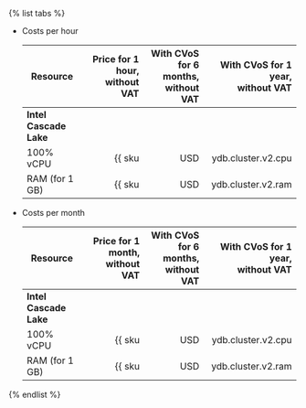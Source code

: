 {% list tabs %}

- Costs per hour

    | Resource | Price for 1 hour, without VAT | With CVoS for 6 months,<br>without VAT | With CVoS for 1 year,<br>without VAT |
    |----------------|----------------------------------------:|--------------------------------------------------------------------------:|--------------------------------------------------------------------------:|
    | **Intel Cascade Lake** |
    | 100% vCPU | {{ sku|USD|ydb.cluster.v2.cpu|string }} | {{ sku|USD|v1.commitment.selfcheckout.m6.ydb.cpu.c100.v2|string }} (-15%) | {{ sku|USD|v1.commitment.selfcheckout.y1.ydb.cpu.c100.v2|string }} (-22%) |
    | RAM (for 1 GB) | {{ sku|USD|ydb.cluster.v2.ram|string }} | {{ sku|USD|v1.commitment.selfcheckout.m6.ydb.ram.v2|string }} (-15%) | {{ sku|USD|v1.commitment.selfcheckout.y1.ydb.ram.v2|string }} (-22%) |

- Costs per month

    | Resource | Price for 1 month, without VAT | With CVoS for 6 months,<br>without VAT | With CVoS for 1 year,<br>without VAT |
    |----------------|----------------------------------------------:|--------------------------------------------------------------------------------:|--------------------------------------------------------------------------------:|
    | **Intel Cascade Lake** |
    | 100% vCPU | {{ sku|USD|ydb.cluster.v2.cpu|month|string }} | {{ sku|USD|v1.commitment.selfcheckout.m6.ydb.cpu.c100.v2|month|string }} (-15%) | {{ sku|USD|v1.commitment.selfcheckout.y1.ydb.cpu.c100.v2|month|string }} (-22%) |
    | RAM (for 1 GB) | {{ sku|USD|ydb.cluster.v2.ram|month|string }} | {{ sku|USD|v1.commitment.selfcheckout.m6.ydb.ram.v2|month|string }} (-15%) | {{ sku|USD|v1.commitment.selfcheckout.y1.ydb.ram.v2|month|string }} (-22%) |

{% endlist %}
